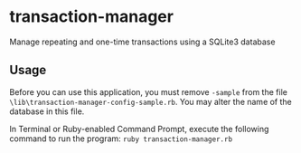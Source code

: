 # transaction-manager
Manage repeating and one-time transactions using a SQLite3 database

## Usage
Before you can use this application, you must remove `-sample` from the file `\lib\transaction-manager-config-sample.rb`. You may alter the name of the database in this file.

In Terminal or Ruby-enabled Command Prompt, execute the following command to run the program:
`ruby transaction-manager.rb`
